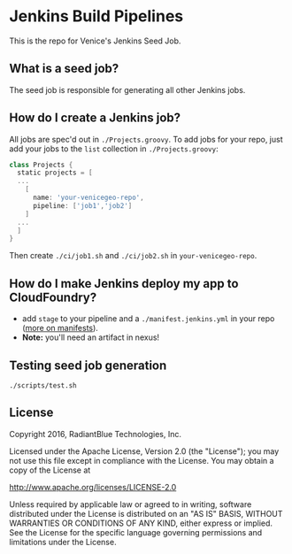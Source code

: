 # Jenkins Build Pipelines

This is the repo for Venice's Jenkins Seed Job.

## What is a seed job?

The seed job is responsible for generating all other Jenkins jobs.

## How do I create a Jenkins job?

All jobs are spec'd out in `./Projects.groovy`. To add jobs for your repo, just add your jobs to the `list` collection in `./Projects.groovy`:

```groovy
class Projects {
  static projects = [
  ...
    [
      name: 'your-venicegeo-repo',
      pipeline: ['job1','job2']
    ]
  ...
  ]
}
```

Then create `./ci/job1.sh` and `./ci/job2.sh` in `your-venicegeo-repo`.

## How do I make Jenkins deploy my app to CloudFoundry?

- add `stage` to your pipeline and a `./manifest.jenkins.yml` in your repo ([more on manifests](https://docs.cloudfoundry.org/devguide/deploy-apps/manifest.html)).
- **Note:** you'll need an artifact in nexus!

## Testing seed job generation
```
./scripts/test.sh
```

## License

Copyright 2016, RadiantBlue Technologies, Inc.

Licensed under the Apache License, Version 2.0 (the "License");
you may not use this file except in compliance with the License.
You may obtain a copy of the License at

  http://www.apache.org/licenses/LICENSE-2.0

Unless required by applicable law or agreed to in writing, software
distributed under the License is distributed on an "AS IS" BASIS,
WITHOUT WARRANTIES OR CONDITIONS OF ANY KIND, either express or implied.
See the License for the specific language governing permissions and
limitations under the License.
